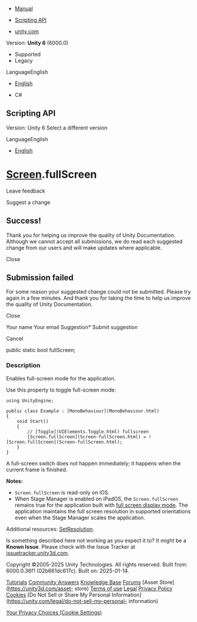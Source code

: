 [ ]()

  * [Manual](../Manual/index.html)
  * [Scripting API](../ScriptReference/index.html)

  * [unity.com](https://unity.com/)

Version: **Unity 6** (6000.0)

  * Supported
  * Legacy

LanguageEnglish

  * [English]()

  * C#

[ ](https://docs.unity3d.com)

## Scripting API

Version: Unity 6 Select a different version

LanguageEnglish

  * [English]()

#  [Screen](Screen.html).fullScreen

Leave feedback

Suggest a change

## Success!

Thank you for helping us improve the quality of Unity Documentation. Although
we cannot accept all submissions, we do read each suggested change from our
users and will make updates where applicable.

Close

## Submission failed

For some reason your suggested change could not be submitted. Please <a>try
again</a> in a few minutes. And thank you for taking the time to help us
improve the quality of Unity Documentation.

Close

Your name Your email Suggestion* Submit suggestion

Cancel

[ ]()

public static bool fullScreen;

### Description

Enables full-screen mode for the application.

Use this property to toggle full-screen mode:

    
    
    using UnityEngine;  
      
    public class Example : [MonoBehaviour](MonoBehaviour.html)
    {
        void Start()
        {
            // [Toggle](UIElements.Toggle.html) fullscreen
            [Screen.fullScreen](Screen-fullScreen.html) = ![Screen.fullScreen](Screen-fullScreen.html);
        }
    }
    

A full-screen switch does not happen immediately; it happens when the current
frame is finished.  
  
**Notes:**

  * `Screen.fullScreen` is read-only on iOS.
  * When Stage Manager is enabled on iPadOS, the `Screen.fullScreen` remains true for the application built with [full screen display mode](../Manual/class-PlayerSettingsiOS.html#Multitasking). The application maintains the full screen resolution in supported orientations even when the Stage Manager scales the application.

Additional resources: [SetResolution](Screen.SetResolution.html).

Is something described here not working as you expect it to? It might be a
**Known Issue**. Please check with the Issue Tracker at
[issuetracker.unity3d.com](https://issuetracker.unity3d.com).

Copyright ©2005-2025 Unity Technologies. All rights reserved. Built from:
6000.0.36f1 (02b661dc617c). Built on: 2025-01-14.

[Tutorials](https://unity3d.com/learn) [Community
Answers](https://answers.unity3d.com) [Knowledge
Base](https://support.unity3d.com/hc/en-us)
[Forums](https://forum.unity3d.com) [Asset Store](https://unity3d.com/asset-
store) [Terms of use](https://docs.unity3d.com/Manual/TermsOfUse.html)
[Legal](https://unity.com/legal) [Privacy
Policy](https://unity.com/legal/privacy-policy)
[Cookies](https://unity.com/legal/cookie-policy) [Do Not Sell or Share My
Personal Information](https://unity.com/legal/do-not-sell-my-personal-
information)

[Your Privacy Choices (Cookie Settings)](javascript:void\(0\);)

